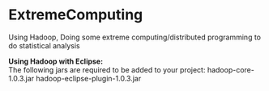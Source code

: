 ExtremeComputing
================
Using Hadoop, Doing some extreme computing/distributed programming to do statistical analysis

<b>Using Hadoop with Eclipse:</b><br>
The following jars are required to be added to your project:
hadoop-core-1.0.3.jar
hadoop-eclipse-plugin-1.0.3.jar
